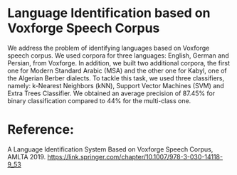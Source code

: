# Language Identification based on Voxforge Speech Corpus
We address the problem of identifying languages based on Voxforge speech corpus. We used corpora for three languages: English, German and Persian, from Voxforge. In addition, we built two additional corpora, the first one for Modern Standard Arabic (MSA) and the other one for Kabyl, one of the Algerian Berber dialects. To tackle this task, we used three classifiers, namely: k-Nearest Neighbors (kNN), Support Vector Machines (SVM) and Extra Trees Classifier. We obtained an average precision of 87.45% for binary classification compared to 44% for the multi-class one.

# Reference:
A Language Identification System Based on Voxforge Speech Corpus, AMLTA 2019. https://link.springer.com/chapter/10.1007/978-3-030-14118-9_53
